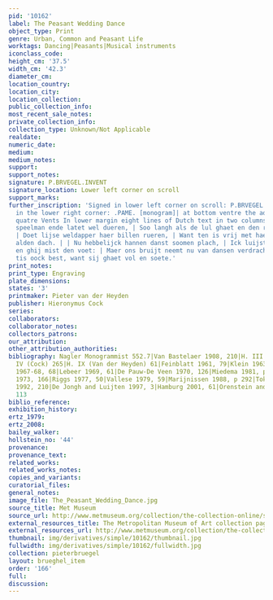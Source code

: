 ```yaml
---
pid: '10162'
label: The Peasant Wedding Dance
object_type: Print
genre: Urban, Common and Peasant Life
worktags: Dancing|Peasants|Musical instruments
iconclass_code:
height_cm: '37.5'
width_cm: '42.3'
diameter_cm:
location_country:
location_city:
location_collection:
public_collection_info:
most_recent_sale_notes:
private_collection_info:
collection_type: Unknown/Not Applicable
realdate:
numeric_date:
medium:
medium_notes:
support:
support_notes:
signature: P.BRVEGEL.INVENT
signature_location: Lower left corner on scroll
support_marks:
further_inscription: 'Signed in lower left corner on scroll: P.BRVEGEL.INVENT and
  in the lower right corner: .PAME. [monogram]| at bottom ventre the address: Aux
  quatre Vents In lower margin eight lines of Dutch text in two columns: Locht op
  speelman ende latet wel dueren, | Soo langh als de lul ghaet en den rommel vermach:
  | Doet lijse weldapper haer billen rueren, | Want ten is vrij met haer gheen bruijloft
  alden dach. | | Nu hebbelijck hannen danst soomen plach, | Ick luijster na de pijp
  en ghij mist den voet: | Maer ons bruijt neemt nu van dansen verdrach, | Trouwens,
  tis oock best, want sij ghaet vol en soete.'
print_notes:
print_type: Engraving
plate_dimensions:
states: '3'
printmaker: Pieter van der Heyden
publisher: Hieronymus Cock
series:
collaborators:
collaborator_notes:
collectors_patrons:
our_attribution:
other_attribution_authorities:
bibliography: Nagler Monogrammist 552.7|Van Bastelaer 1908, 210|H. III (Bruegel) 210|H.
  IV (Cock) 265|H. IX (Van der Heyden) 61|Feinblatt 1961, 79|Klein 1963, 24|Vienna
  1967-68, 68|Lebeer 1969, 61|De Pauw-De Veen 1970, 126|Miedema 1981, p. 199|Lari
  1973, 166|Riggs 1977, 50|Vallese 1979, 59|Marijnissen 1988, p 292|Tokyo 1989, 61|Gilchrist
  1992, 210|De Jongh and Luijten 1997, 3|Hamburg 2001, 61|Orenstein and Sellink 2001,
  113
biblio_reference:
exhibition_history:
ertz_1979:
ertz_2008:
bailey_walker:
hollstein_no: '44'
provenance:
provenance_text:
related_works:
related_works_notes:
copies_and_variants:
curatorial_files:
general_notes:
image_file: The_Peasant_Wedding_Dance.jpg
source_title: Met Museum
source_url: http://www.metmuseum.org/collection/the-collection-online/search/338711
external_resources_title: The Metropolitan Museum of Art collection page
external_resources_url: http://www.metmuseum.org/collection/the-collection-online/search/338711
thumbnail: img/derivatives/simple/10162/thumbnail.jpg
fullwidth: img/derivatives/simple/10162/fullwidth.jpg
collection: pieterbruegel
layout: brueghel_item
order: '166'
full:
discussion:
---
```

